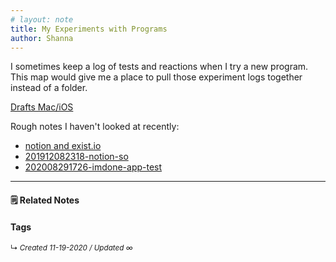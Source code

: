 ```yaml
---
# layout: note
title: My Experiments with Programs
author: Shanna
---
```


I sometimes keep a log of tests and reactions when I try a new program. This map would give me a place to pull those experiment logs together instead of a folder.

[Drafts Mac/iOS](zk-public/program-drafts)

Rough notes I haven't looked at recently:
- [notion and exist.io](../obsidian-resources/imported-images/bear-notes-with-images/notion%20and%20exist.io/notion%20and%20exist.io.md)
- [201912082318-notion-so](../experiment-logs/201912082318-notion-so.md)
- [202008291726-imdone-app-test](../experiment-logs/202008291726-imdone-app-test.md)

------------------------


#### 🗒 Related Notes



#### Tags


<small>↳ <i>Created 11-19-2020 / Updated ∞ </i></small>





